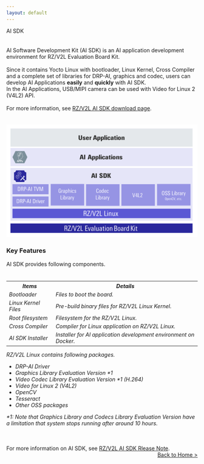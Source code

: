 ```yaml
---
layout: default
---
```


<div class="container">
    <div class="row">
        <div class="top col-12">
            AI SDK
        </div>
    </div>
</div>

<br>
<br>

<div class="container">
    <div class="row">
        <div class="col-12 col-md-6">
            AI Software Development Kit (AI SDK) is an AI application development environment for RZ/V2L Evaluation Board Kit.
            <br>
            <br>
            Since it contains Yocto Linux with bootloader, Linux Kernel, Cross Compiler and a complete set of libraries for DRP-AI, graphics and codec, users can develop AI Applications <b>easily</b> and <b>quickly</b> with AI SDK.
            <br>
            In the AI Applications, USB/MIPI camera can be used with Video for Linux 2 (V4L2) API.
            <br>
            <br>
            For more information, see <a href="https://www.renesas.com/software-tool/rzv2l-ai-software-development-kit">RZ/V2L AI SDK download page</a>.
            <br>
            <br>
            <br>
        </div>
        <div class="col-12  col-md-6 text-center">
            <a href="img/block.svg" data-lightbox="group"><img src="img/block.svg" alt="AI Application and AI SDK software"></a><br>
        </div>
    </div>
    <div class="row">
        <div class="col-12">
            <h3>Key Features</h3>
            AI SDK provides following components.
            <br>
            <br>
            <h6>
                <!-- Memo: Need to update based on the RZ/V2L AI SDK Release Note. -->
                <table>
                    <tr>
                        <th>Items</th>
                        <th>Details</th>
                    </tr>
                    <tr>
                        <td>Bootloader</td>
                        <td>Files to boot the board.</td>
                    </tr>
                    <tr>
                        <td>Linux Kernel Files</td>
                        <td>Pre-build binary files for RZ/V2L Linux Kernel.</td>
                    </tr>
                    <tr>
                        <td>Root filesystem</td>
                        <td>Filesystem for the RZ/V2L Linux.</td>
                    </tr>
                    <tr>
                        <td>Cross Compiler</td>
                        <td>Compiler for Linux application on RZ/V2L Linux.</td>
                    </tr>
                    <tr>
                        <td>AI SDK Installer</td>
                        <td>Installer for AI application development environment on Docker.</td>
                    </tr>
                </table>
                RZ/V2L Linux contains following packages.
                <ul>
                    <li>DRP-AI Driver</li>
                    <li>Graphics Library Evaluation Version *1</li>
                    <li>Video Codec Library Evaluation Version *1 (H.264)</li>
                    <li>Video for Linux 2 (V4L2)</li>
                    <li>OpenCV</li>
                    <li>Tesseract</li>
                    <li>Other OSS packages</li>
                </ul>
                *1: Note that Graphics Library and Codecs Library Evaluation Version have a limitation that system stops running after around 10 hours.<br>
            </h6>
            <br>
            For more information on AI SDK, see <a href="https://www.renesas.com/software-tool/rzv2l-ai-software-development-kit">RZ/V2L AI SDK Rlease Note</a>.
        </div>
    </div>
    <div class="row">
        <div class="col-12" align="right">
            <a class="btn btn-secondary square-button" href="{{ site.url }}{{ site.baseurl }}{% link index.md %}" role="button">
                Back to Home >
            </a>
        </div>
    </div>
</div>
